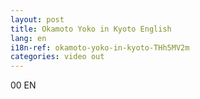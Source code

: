 ```yaml
---
layout: post
title: Okamoto Yoko in Kyoto English
lang: en
i18n-ref: okamoto-yoko-in-kyoto-THh5MV2m
categories: video out
---
```


00 EN

